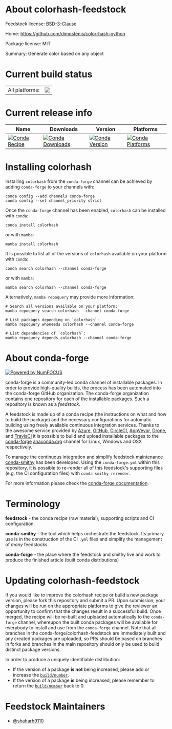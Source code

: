 About colorhash-feedstock
=========================

Feedstock license: [BSD-3-Clause](https://github.com/conda-forge/colorhash-feedstock/blob/main/LICENSE.txt)

Home: https://github.com/dimostenis/color-hash-python

Package license: MIT

Summary: Generate color based on any object

Current build status
====================


<table><tr><td>All platforms:</td>
    <td>
      <a href="https://dev.azure.com/conda-forge/feedstock-builds/_build/latest?definitionId=16349&branchName=main">
        <img src="https://dev.azure.com/conda-forge/feedstock-builds/_apis/build/status/colorhash-feedstock?branchName=main">
      </a>
    </td>
  </tr>
</table>

Current release info
====================

| Name | Downloads | Version | Platforms |
| --- | --- | --- | --- |
| [![Conda Recipe](https://img.shields.io/badge/recipe-colorhash-green.svg)](https://anaconda.org/conda-forge/colorhash) | [![Conda Downloads](https://img.shields.io/conda/dn/conda-forge/colorhash.svg)](https://anaconda.org/conda-forge/colorhash) | [![Conda Version](https://img.shields.io/conda/vn/conda-forge/colorhash.svg)](https://anaconda.org/conda-forge/colorhash) | [![Conda Platforms](https://img.shields.io/conda/pn/conda-forge/colorhash.svg)](https://anaconda.org/conda-forge/colorhash) |

Installing colorhash
====================

Installing `colorhash` from the `conda-forge` channel can be achieved by adding `conda-forge` to your channels with:

```
conda config --add channels conda-forge
conda config --set channel_priority strict
```

Once the `conda-forge` channel has been enabled, `colorhash` can be installed with `conda`:

```
conda install colorhash
```

or with `mamba`:

```
mamba install colorhash
```

It is possible to list all of the versions of `colorhash` available on your platform with `conda`:

```
conda search colorhash --channel conda-forge
```

or with `mamba`:

```
mamba search colorhash --channel conda-forge
```

Alternatively, `mamba repoquery` may provide more information:

```
# Search all versions available on your platform:
mamba repoquery search colorhash --channel conda-forge

# List packages depending on `colorhash`:
mamba repoquery whoneeds colorhash --channel conda-forge

# List dependencies of `colorhash`:
mamba repoquery depends colorhash --channel conda-forge
```


About conda-forge
=================

[![Powered by
NumFOCUS](https://img.shields.io/badge/powered%20by-NumFOCUS-orange.svg?style=flat&colorA=E1523D&colorB=007D8A)](https://numfocus.org)

conda-forge is a community-led conda channel of installable packages.
In order to provide high-quality builds, the process has been automated into the
conda-forge GitHub organization. The conda-forge organization contains one repository
for each of the installable packages. Such a repository is known as a *feedstock*.

A feedstock is made up of a conda recipe (the instructions on what and how to build
the package) and the necessary configurations for automatic building using freely
available continuous integration services. Thanks to the awesome service provided by
[Azure](https://azure.microsoft.com/en-us/services/devops/), [GitHub](https://github.com/),
[CircleCI](https://circleci.com/), [AppVeyor](https://www.appveyor.com/),
[Drone](https://cloud.drone.io/welcome), and [TravisCI](https://travis-ci.com/)
it is possible to build and upload installable packages to the
[conda-forge](https://anaconda.org/conda-forge) [anaconda.org](https://anaconda.org/)
channel for Linux, Windows and OSX respectively.

To manage the continuous integration and simplify feedstock maintenance
[conda-smithy](https://github.com/conda-forge/conda-smithy) has been developed.
Using the ``conda-forge.yml`` within this repository, it is possible to re-render all of
this feedstock's supporting files (e.g. the CI configuration files) with ``conda smithy rerender``.

For more information please check the [conda-forge documentation](https://conda-forge.org/docs/).

Terminology
===========

**feedstock** - the conda recipe (raw material), supporting scripts and CI configuration.

**conda-smithy** - the tool which helps orchestrate the feedstock.
                   Its primary use is in the construction of the CI ``.yml`` files
                   and simplify the management of *many* feedstocks.

**conda-forge** - the place where the feedstock and smithy live and work to
                  produce the finished article (built conda distributions)


Updating colorhash-feedstock
============================

If you would like to improve the colorhash recipe or build a new
package version, please fork this repository and submit a PR. Upon submission,
your changes will be run on the appropriate platforms to give the reviewer an
opportunity to confirm that the changes result in a successful build. Once
merged, the recipe will be re-built and uploaded automatically to the
`conda-forge` channel, whereupon the built conda packages will be available for
everybody to install and use from the `conda-forge` channel.
Note that all branches in the conda-forge/colorhash-feedstock are
immediately built and any created packages are uploaded, so PRs should be based
on branches in forks and branches in the main repository should only be used to
build distinct package versions.

In order to produce a uniquely identifiable distribution:
 * If the version of a package **is not** being increased, please add or increase
   the [``build/number``](https://docs.conda.io/projects/conda-build/en/latest/resources/define-metadata.html#build-number-and-string).
 * If the version of a package **is** being increased, please remember to return
   the [``build/number``](https://docs.conda.io/projects/conda-build/en/latest/resources/define-metadata.html#build-number-and-string)
   back to 0.

Feedstock Maintainers
=====================

* [@shaharh9110](https://github.com/shaharh9110/)

